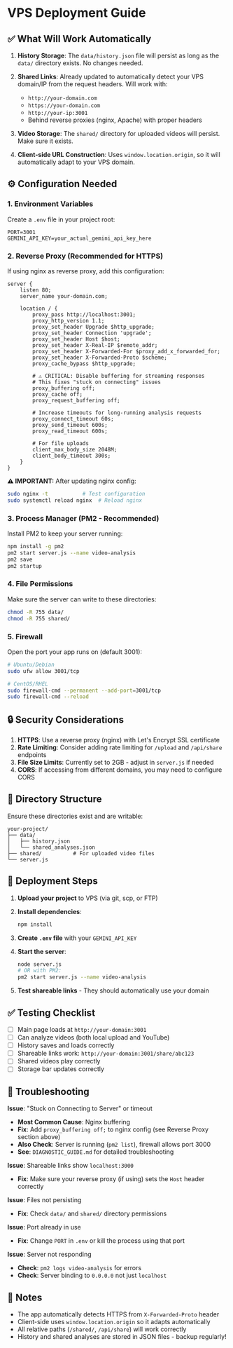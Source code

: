 # VPS Deployment Guide

## ✅ What Will Work Automatically

1. **History Storage**: The `data/history.json` file will persist as long as the `data/` directory exists. No changes needed.

2. **Shared Links**: Already updated to automatically detect your VPS domain/IP from the request headers. Will work with:
   - `http://your-domain.com`
   - `https://your-domain.com`
   - `http://your-ip:3001`
   - Behind reverse proxies (nginx, Apache) with proper headers

3. **Video Storage**: The `shared/` directory for uploaded videos will persist. Make sure it exists.

4. **Client-side URL Construction**: Uses `window.location.origin`, so it will automatically adapt to your VPS domain.

## ⚙️ Configuration Needed

### 1. Environment Variables

Create a `.env` file in your project root:

```env
PORT=3001
GEMINI_API_KEY=your_actual_gemini_api_key_here
```

### 2. Reverse Proxy (Recommended for HTTPS)

If using nginx as reverse proxy, add this configuration:

```nginx
server {
    listen 80;
    server_name your-domain.com;

    location / {
        proxy_pass http://localhost:3001;
        proxy_http_version 1.1;
        proxy_set_header Upgrade $http_upgrade;
        proxy_set_header Connection 'upgrade';
        proxy_set_header Host $host;
        proxy_set_header X-Real-IP $remote_addr;
        proxy_set_header X-Forwarded-For $proxy_add_x_forwarded_for;
        proxy_set_header X-Forwarded-Proto $scheme;
        proxy_cache_bypass $http_upgrade;
        
        # ⚠️ CRITICAL: Disable buffering for streaming responses
        # This fixes "stuck on connecting" issues
        proxy_buffering off;
        proxy_cache off;
        proxy_request_buffering off;
        
        # Increase timeouts for long-running analysis requests
        proxy_connect_timeout 60s;
        proxy_send_timeout 600s;
        proxy_read_timeout 600s;
        
        # For file uploads
        client_max_body_size 2048M;
        client_body_timeout 300s;
    }
}
```

**⚠️ IMPORTANT:** After updating nginx config:
```bash
sudo nginx -t           # Test configuration
sudo systemctl reload nginx  # Reload nginx
```

### 3. Process Manager (PM2 - Recommended)

Install PM2 to keep your server running:

```bash
npm install -g pm2
pm2 start server.js --name video-analysis
pm2 save
pm2 startup
```

### 4. File Permissions

Make sure the server can write to these directories:
```bash
chmod -R 755 data/
chmod -R 755 shared/
```

### 5. Firewall

Open the port your app runs on (default 3001):
```bash
# Ubuntu/Debian
sudo ufw allow 3001/tcp

# CentOS/RHEL
sudo firewall-cmd --permanent --add-port=3001/tcp
sudo firewall-cmd --reload
```

## 🔒 Security Considerations

1. **HTTPS**: Use a reverse proxy (nginx) with Let's Encrypt SSL certificate
2. **Rate Limiting**: Consider adding rate limiting for `/upload` and `/api/share` endpoints
3. **File Size Limits**: Currently set to 2GB - adjust in `server.js` if needed
4. **CORS**: If accessing from different domains, you may need to configure CORS

## 📁 Directory Structure

Ensure these directories exist and are writable:
```
your-project/
├── data/
│   ├── history.json
│   └── shared_analyses.json
├── shared/          # For uploaded video files
└── server.js
```

## 🚀 Deployment Steps

1. **Upload your project** to VPS (via git, scp, or FTP)

2. **Install dependencies**:
   ```bash
   npm install
   ```

3. **Create `.env` file** with your `GEMINI_API_KEY`

4. **Start the server**:
   ```bash
   node server.js
   # OR with PM2:
   pm2 start server.js --name video-analysis
   ```

5. **Test shareable links** - They should automatically use your domain

## ✅ Testing Checklist

- [ ] Main page loads at `http://your-domain:3001`
- [ ] Can analyze videos (both local upload and YouTube)
- [ ] History saves and loads correctly
- [ ] Shareable links work: `http://your-domain:3001/share/abc123`
- [ ] Shared videos play correctly
- [ ] Storage bar updates correctly

## 🐛 Troubleshooting

**Issue**: "Stuck on Connecting to Server" or timeout
- **Most Common Cause**: Nginx buffering
- **Fix**: Add `proxy_buffering off;` to nginx config (see Reverse Proxy section above)
- **Also Check**: Server is running (`pm2 list`), firewall allows port 3000
- **See**: `DIAGNOSTIC_GUIDE.md` for detailed troubleshooting

**Issue**: Shareable links show `localhost:3000`
- **Fix**: Make sure your reverse proxy (if using) sets the `Host` header correctly

**Issue**: Files not persisting
- **Fix**: Check `data/` and `shared/` directory permissions

**Issue**: Port already in use
- **Fix**: Change `PORT` in `.env` or kill the process using that port

**Issue**: Server not responding
- **Check**: `pm2 logs video-analysis` for errors
- **Check**: Server binding to `0.0.0.0` not just `localhost`

## 📝 Notes

- The app automatically detects HTTPS from `X-Forwarded-Proto` header
- Client-side uses `window.location.origin` so it adapts automatically
- All relative paths (`/shared/`, `/api/share`) will work correctly
- History and shared analyses are stored in JSON files - backup regularly!


